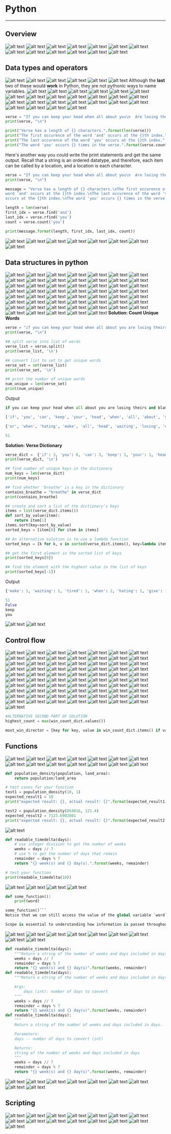 # Python
---
## Overview
![alt text](image-481.png)
![alt text](image-482.png)
![alt text](image-483.png)
![alt text](image-484.png)
![alt text](image-485.png)
![alt text](image-486.png)
![alt text](image-487.png)
![alt text](image-488.png)
![alt text](image-489.png)
![alt text](image-490.png)
![alt text](image-491.png)
![alt text](image-492.png)
![alt text](image-493.png)
## Data types and operators
![alt text](image-494.png)
![alt text](image-495.png)
![alt text](image-496.png)
![alt text](image-497.png)
![alt text](image-498.png)
![alt text](image-499.png)
Although the **last** two of these would **work** in Python, they are not pythonic ways to name variables.
![alt text](image-500.png)
![alt text](image-501.png)
![alt text](image-502.png)
![alt text](image-503.png)
![alt text](image-504.png)
![alt text](image-505.png)
![alt text](image-506.png)
![alt text](image-507.png)
![alt text](image-508.png)
![alt text](image-509.png)
![alt text](image-510.png)
![alt text](image-511.png)
![alt text](image-512.png)
![alt text](image-513.png)
![alt text](image-514.png)
![alt text](image-515.png)
![alt text](image-516.png)
![alt text](image-517.png)
![alt text](image-518.png)
![alt text](image-519.png)
![alt text](image-520.png)
![alt text](image-521.png)
![alt text](image-522.png)
![alt text](image-523.png)
```Python
verse = "If you can keep your head when all about you\n  Are losing theirs and blaming it on you,\nIf you can trust yourself when all men doubt you,\n  But make allowance for their doubting too;\nIf you can wait and not be tired by waiting,\n  Or being lied about, don’t deal in lies,\nOr being hated, don’t give way to hating,\n  And yet don’t look too good, nor talk too wise:"
print(verse, "\n")

print("Verse has a length of {} characters.".format(len(verse)))
print("The first occurence of the word 'and' occurs at the {}th index.".format(verse.find('and')))
print("The last occurence of the word 'you' occurs at the {}th index.".format(verse.rfind('you')))
print("The word 'you' occurs {} times in the verse.".format(verse.count('you')))
```
Here's another way you could write the print statements and get the same output. Recall that a string is an ordered datatype, and therefore, each item can be called by a location, and a location is each character.
```Python
verse = "If you can keep your head when all about you\n  Are losing theirs and blaming it on you,\nIf you can trust yourself when all men doubt you,\n  But make allowance for their doubting too;\nIf you can wait and not be tired by waiting,\n  Or being lied about, don’t deal in lies,\nOr being hated, don’t give way to hating,\n  And yet don’t look too good, nor talk too wise:"
print(verse, "\n")

message = "Verse has a length of {} characters.\nThe first occurence of the \
word 'and' occurs at the {}th index.\nThe last occurence of the word 'you' \
occurs at the {}th index.\nThe word 'you' occurs {} times in the verse."

length = len(verse)
first_idx = verse.find('and')
last_idx = verse.rfind('you')
count = verse.count('you')

print(message.format(length, first_idx, last_idx, count))
```
![alt text](image-524.png)
![alt text](image-525.png)
![alt text](image-526.png)
![alt text](image-527.png)
![alt text](image-528.png)
![alt text](image-529.png)
![alt text](image-530.png)
![alt text](image-531.png)

## Data structures in python
![alt text](image-569.png)
![alt text](image-570.png)
![alt text](image-571.png)
![alt text](image-572.png)
![alt text](image-573.png)
![alt text](image-574.png)
![alt text](image-575.png)
![alt text](image-576.png)
![alt text](image-577.png)
![alt text](image-578.png)
![alt text](image-579.png)
![alt text](image-580.png)
![alt text](image-581.png)
![alt text](image-582.png)
![alt text](image-583.png)
![alt text](image-584.png)
![alt text](image-585.png)
![alt text](image-586.png)
![alt text](image-587.png)
![alt text](image-588.png)
![alt text](image-589.png)
![alt text](image-590.png)
![alt text](image-591.png)
![alt text](image-592.png)
![alt text](image-593.png)
![alt text](image-594.png)
![alt text](image-595.png)
![alt text](image-596.png)
![alt text](image-597.png)
![alt text](image-598.png)
![alt text](image-599.png)
![alt text](image-600.png)
![alt text](image-601.png)
![alt text](image-602.png)
![alt text](image-603.png)
![alt text](image-604.png)
![alt text](image-605.png)
![alt text](image-606.png)
![alt text](image-607.png)
![alt text](image-608.png)
![alt text](image-609.png)
![alt text](image-610.png)
![alt text](image-611.png)
![alt text](image-612.png)
![alt text](image-613.png)
![alt text](image-614.png)
![alt text](image-615.png)
![alt text](image-616.png)
![alt text](image-617.png)
![alt text](image-618.png)
![alt text](image-619.png)
![alt text](image-620.png)
![alt text](image-621.png)
![alt text](image-622.png)
**Solution: Count Unique Words**
```Python
verse = "if you can keep your head when all about you are losing theirs and blaming it on you   if you can trust yourself when all men doubt you     but make allowance for their doubting too   if you can wait and not be tired by waiting      or being lied about  don’t deal in lies   or being hated  don’t give way to hating      and yet don’t look too good  nor talk too wise"
print(verse, "\n")

## split verse into list of words
verse_list = verse.split()
print(verse_list, '\n')

## convert list to set to get unique words
verse_set = set(verse_list)
print(verse_set, '\n')

## print the number of unique words
num_unique = len(verse_set)
print(num_unique)
```
Output
```Python
if you can keep your head when all about you are losing theirs and blaming it on you   if you can trust yourself when all men doubt you     but make allowance for their doubting too   if you can wait and not be tired by waiting      or being lied about  don’t deal in lies   or being hated  don’t give way to hating      and yet don’t look too good  nor talk too wise 

['if', 'you', 'can', 'keep', 'your', 'head', 'when', 'all', 'about', 'you', 'are', 'losing', 'theirs', 'and', 'blaming', 'it', 'on', 'you', 'if', 'you', 'can', 'trust', 'yourself', 'when', 'all', 'men', 'doubt', 'you', 'but', 'make', 'allowance', 'for', 'their', 'doubting', 'too', 'if', 'you', 'can', 'wait', 'and', 'not', 'be', 'tired', 'by', 'waiting', 'or', 'being', 'lied', 'about', 'don’t', 'deal', 'in', 'lies', 'or', 'being', 'hated', 'don’t', 'give', 'way', 'to', 'hating', 'and', 'yet', 'don’t', 'look', 'too', 'good', 'nor', 'talk', 'too', 'wise'] 

{'or', 'when', 'hating', 'make', 'all', 'head', 'waiting', 'losing', 'don’t', 'to', 'look', 'about', 'yourself', 'by', 'wise', 'doubting', 'trust', 'deal', 'allowance', 'being', 'too', 'wait', 'in', 'nor', 'for', 'theirs', 'and', 'if', 'on', 'lied', 'are', 'your', 'but', 'give', 'yet', 'lies', 'good', 'men', 'tired', 'doubt', 'hated', 'blaming', 'can', 'be', 'keep', 'their', 'not', 'it', 'talk', 'way', 'you'} 

51
```
**Solution: Verse Dictionary**
```Python
verse_dict =  {'if': 3, 'you': 6, 'can': 3, 'keep': 1, 'your': 1, 'head': 1, 'when': 2, 'all': 2, 'about': 2, 'are': 1, 'losing': 1, 'theirs': 1, 'and': 3, 'blaming': 1, 'it': 1, 'on': 1, 'trust': 1, 'yourself': 1, 'men': 1, 'doubt': 1, 'but': 1, 'make': 1, 'allowance': 1, 'for': 1, 'their': 1, 'doubting': 1, 'too': 3, 'wait': 1, 'not': 1, 'be': 1, 'tired': 1, 'by': 1, 'waiting': 1, 'or': 2, 'being': 2, 'lied': 1, 'don\'t': 3, 'deal': 1, 'in': 1, 'lies': 1, 'hated': 1, 'give': 1, 'way': 1, 'to': 1, 'hating': 1, 'yet': 1, 'look': 1, 'good': 1, 'nor': 1, 'talk': 1, 'wise': 1}
print(verse_dict, '\n')

## find number of unique keys in the dictionary
num_keys = len(verse_dict)
print(num_keys)

## find whether 'breathe' is a key in the dictionary
contains_breathe = "breathe" in verse_dict
print(contains_breathe)

## create and sort a list of the dictionary's keys
items = list(verse_dict.items())
def sort_by_value(item):
    return item[1]
items.sort(key=sort_by_value)
sorted_keys = [item[0] for item in items]

## An alternative solution is to use a lambda function
sorted_keys = [k for k, v in sorted(verse_dict.items(), key=lambda item: item[1])]

## get the first element in the sorted list of keys
print(sorted_keys[0])

## find the element with the highest value in the list of keys
print(sorted_keys[-1]) 
```
Output
```Python
{'make': 1, 'waiting': 1, 'tired': 1, 'when': 2, 'hating': 1, 'give': 1, 'talk': 1, 'losing': 1, 'look': 1, 'too': 3, 'doubting': 1, 'all': 2, 'be': 1, 'wait': 1, 'you': 6, 'it': 1, 'allowance': 1, 'being': 2, 'by': 1, 'for': 1, 'to': 1, 'men': 1, 'in': 1, 'can': 3, 'about': 2, 'are': 1, 'hated': 1, 'wise': 1, 'your': 1, 'yourself': 1, "don't": 3, 'good': 1, 'way': 1, 'keep': 1, 'if': 3, 'blaming': 1, 'nor': 1, 'but': 1, 'or': 2, 'on': 1, 'not': 1, 'deal': 1, 'trust': 1, 'doubt': 1, 'yet': 1, 'lied': 1, 'lies': 1, 'their': 1, 'theirs': 1, 'and': 3, 'head': 1} 

51
False
keep
you
```
![alt text](image-623.png)
![alt text](image-624.png)
## Control flow
![alt text](image-625.png)
![alt text](image-626.png)
![alt text](image-627.png)
![alt text](image-628.png)
![alt text](image-629.png)
![alt text](image-630.png)
![alt text](image-631.png)
![alt text](image-632.png)
![alt text](image-633.png)
![alt text](image-634.png)
![alt text](image-635.png)
![alt text](image-636.png)
![alt text](image-637.png)
![alt text](image-638.png)
![alt text](image-639.png)
![alt text](image-640.png)
![alt text](image-641.png)
![alt text](image-642.png)
![alt text](image-643.png)
![alt text](image-644.png)
![alt text](image-645.png)
![alt text](image-646.png)
![alt text](image-647.png)
![alt text](image-648.png)
![alt text](image-649.png)
![alt text](image-650.png)
![alt text](image-651.png)
![alt text](image-652.png)
![alt text](image-653.png)
![alt text](image-654.png)
![alt text](image-655.png)
![alt text](image-656.png)
![alt text](image-657.png)
![alt text](image-658.png)
![alt text](image-659.png)
![alt text](image-660.png)
![alt text](image-661.png)
![alt text](image-662.png)
![alt text](image-663.png)
![alt text](image-664.png)
![alt text](image-665.png)
![alt text](image-666.png)
![alt text](image-667.png)
![alt text](image-668.png)
![alt text](image-669.png)
![alt text](image-670.png)
![alt text](image-671.png)
![alt text](image-672.png)
![alt text](image-673.png)
![alt text](image-674.png)
![alt text](image-675.png)
![alt text](image-676.png)
![alt text](image-677.png)
![alt text](image-678.png)
![alt text](image-679.png)
![alt text](image-680.png)
![alt text](image-681.png)
![alt text](image-682.png)
![alt text](image-683.png)
![alt text](image-684.png)
![alt text](image-685.png)
![alt text](image-686.png)
![alt text](image-687.png)
![alt text](image-688.png)
![alt text](image-689.png)
![alt text](image-690.png)
![alt text](image-691.png)
![alt text](image-692.png)
![alt text](image-693.png)
![alt text](image-694.png)
![alt text](image-695.png)
```Python
#ALTERNATIVE SECOND PART OF SOLUTION
highest_count = max(win_count_dict.values())

most_win_director = [key for key, value in win_count_dict.items() if value == highest_count]
```

## Functions
![alt text](image-532.png)
![alt text](image-533.png)
![alt text](image-534.png)
![alt text](image-535.png)
![alt text](image-536.png)
![alt text](image-537.png)
![alt text](image-538.png)
![alt text](image-539.png)
![alt text](image-540.png)
![alt text](image-541.png)
![alt text](image-542.png)
![alt text](image-543.png)
![alt text](image-544.png)
![alt text](image-545.png)
```Python
def population_density(population, land_area):
    return population/land_area

# test cases for your function
test1 = population_density(10, 1)
expected_result1 = 10
print("expected result: {}, actual result: {}".format(expected_result1, test1))

test2 = population_density(864816, 121.4)
expected_result2 = 7123.6902801
print("expected result: {}, actual result: {}".format(expected_result2, test2))
```
![alt text](image-546.png)
```Python
def readable_timedelta(days):
    # use integer division to get the number of weeks
    weeks = days // 7
    # use % to get the number of days that remain
    remainder = days % 7
    return "{} week(s) and {} day(s).".format(weeks, remainder)

# test your function
print(readable_timedelta(10))
```
![alt text](image-547.png)
![alt text](image-548.png)
![alt text](image-549.png)
![alt text](image-550.png)

```Python
def some_function():
    print(word)

some_function()```
Notice that we can still access the value of the global variable `word` within this function. However, the value of a global variable can not be __modified__ inside the function. If you want to modify that variable's value inside this function, it should be passed in as an argument. You'll see more on this in the next quiz.

Scope is essential to understanding how information is passed throughout programs in Python and really any programming language.
```
![alt text](image-551.png)
![alt text](image-552.png)
![alt text](image-553.png)
![alt text](image-554.png)
![alt text](image-555.png)
![alt text](image-556.png)
![alt text](image-557.png)
![alt text](image-558.png)
![alt text](image-559.png)
```Python
def readable_timedelta(days):
    """Return a string of the number of weeks and days included in days."""
    weeks = days // 7
    remainder = days % 7
    return "{} week(s) and {} day(s)".format(weeks, remainder)
def readable_timedelta(days):
    """Return a string of the number of weeks and days included in days.

    Args:
        days (int): number of days to convert
    """
    weeks = days // 7
    remainder = days % 7
    return "{} week(s) and {} day(s)".format(weeks, remainder)
def readable_timedelta(days):
    """
    Return a string of the number of weeks and days included in days.

    Parameters:
    days -- number of days to convert (int)

    Returns:
    string of the number of weeks and days included in days
    """
    weeks = days // 7
    remainder = days % 7
    return "{} week(s) and {} day(s)".format(weeks, remainder)
```
![alt text](image-560.png)
![alt text](image-561.png)
![alt text](image-562.png)
![alt text](image-563.png)
![alt text](image-564.png)
![alt text](image-565.png)
![alt text](image-566.png)
![alt text](image-567.png)
![alt text](image-568.png)

## Scripting
![alt text](image-696.png)
![alt text](image-697.png)
![alt text](image-698.png)
![alt text](image-699.png)
![alt text](image-700.png)
![alt text](image-701.png)
![alt text](image-702.png)
![alt text](image-703.png)
![alt text](image-704.png)
![alt text](image-705.png)
![alt text](image-706.png)
![alt text](image-707.png)
![alt text](image-708.png)
![alt text](image-709.png)
![alt text](image-710.png)